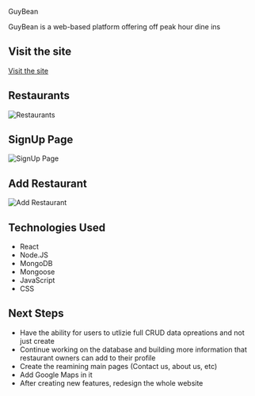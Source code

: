 GuyBean

<p>GuyBean is a web-based platform offering off peak hour dine ins</p>


<h2>Visit the site</h2>

[Visit the site]()

<h2>Restaurants</h2>

![Restaurants]('/restaurants.png')

<h2>SignUp Page</h2>

![SignUp Page]('/signup.png')

<h2>Add Restaurant</h2>

![Add Restaurant]('/addRestaurant.png')

<h2>Technologies Used</h2>

* React
* Node.JS
* MongoDB
* Mongoose
* JavaScript
* CSS

<h2>Next Steps</h2>

* Have the ability for users to utlizie full CRUD data opreations and not just create
* Continue working on the database and building more information that restaurant owners can add to their profile
* Create the reamining main pages (Contact us, about us, etc)
* Add Google Maps in it
* After creating new features, redesign the whole website